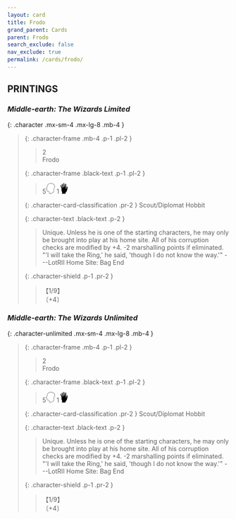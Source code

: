 ```yaml
---
layout: card
title: Frodo
grand_parent: Cards
parent: Frodo
search_exclude: false
nav_exclude: true
permalink: /cards/frodo/
---
```


## PRINTINGS


### _Middle-earth: The Wizards Limited_

{: .character .mx-sm-4 .mx-lg-8 .mb-4 }
> {: .character-frame .mb-4 .p-1 .pl-2 }
> > <div class="card-mp">2</div>
> > <div class="character-card-name">Frodo</div>
>
> {: .character-frame .black-text .p-1 .pl-2 }
> > 5![](/assets/images/mind.svg) 1![](/assets/images/di.svg)
>
> {: .character-card-classification .pr-2 }
> Scout/Diplomat Hobbit
>
> {: .character-text .black-text .p-2 }
> > Unique. Unless he is one of the starting characters, he may only be brought into play at his home site. All of his corruption checks are modified by +4. -2 marshalling points if eliminated.  "'I will take the Ring,' he said, 'though I do not know the way.'" ---LotRII  Home Site: Bag End 
>
> {: .character-shield .p-1 .pr-2 }
> > <div class="card-shield">【1/9】</div>
> > <div class="card-corruption">〔+4〕</div>

### _Middle-earth: The Wizards Unlimited_

{: .character-unlimited .mx-sm-4 .mx-lg-8 .mb-4 }
> {: .character-frame .mb-4 .p-1 .pl-2 }
> > <div class="card-mp">2</div>
> > <div class="character-card-name">Frodo</div>
>
> {: .character-frame .black-text .p-1 .pl-2 }
> > 5![](/assets/images/mind.svg) 1![](/assets/images/di.svg)
>
> {: .character-card-classification .pr-2 }
> Scout/Diplomat Hobbit
>
> {: .character-text .black-text .p-2 }
> > Unique. Unless he is one of the starting characters, he may only be brought into play at his home site. All of his corruption checks are modified by +4. -2 marshalling points if eliminated.  "'I will take the Ring,' he said, 'though I do not know the way.'" ---LotRII  Home Site: Bag End 
>
> {: .character-shield .p-1 .pr-2 }
> > <div class="card-shield">【1/9】</div>
> > <div class="card-corruption">〔+4〕</div>
